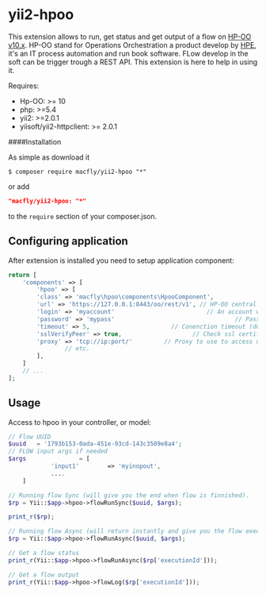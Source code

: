# yii2-hpoo

This extension allows to run, get status and get output of a flow on [HP-OO v10.x](http://www.hp.com/us/en/software-solutions/operations-orchestration-it-process-automation/). HP-OO stand for Operations Orchestration a product develop by [HPE](http://www.hpe.com), it's an IT process automation and run book software. FLow develop in the soft can be trigger trough a REST API. This extension is here to help in using it.

Requires:

* Hp-OO: >= 10
* php: >=5.4
* yii2: >=2.0.1
* yiisoft/yii2-httpclient: >= 2.0.1

####Installation

As simple as download it

```console
$ composer require macfly/yii2-hpoo "*"
```

or add

```json
"macfly/yii2-hpoo: "*"
```

to the `require` section of your composer.json.

## Configuring application

After extension is installed you need to setup application component:

```php
return [
	'components' => [
		'hpoo' => [
		'class' => 'macfly\hpoo\components\HpooComponent',
		'url' => 'https://127.0.0.1:8443/oo/rest/v1', // HP-OO central url
		'login' => 'myaccount'							// An account with the right to trigger a flow
		'password' => 'mypass'									// Password related to the account.
		'timeout' => 5,                       // Conenction timeout (default: 5 seconds)
		'sslVerifyPeer' => true,                    // Check ssl certificate (default: true)
		'proxy' => 'tcp://ip:port/'         // Proxy to use to access url (optional)
				// etc.
		],
	]
	// ...
];
```

## Usage

Access to hpoo in your controller, or model:

````php
// Flow UUID
$uuid	= '1793b153-0ada-451e-93cd-143c3509e8a4';
// FLOW input args if needed
$args				= [
			'input1'		=> 'myinopout',
			....
	]

// Running flow Sync (will give you the end when flow is finnished).
$rp = Yii::$app->hpoo->flowRunSync($uuid, $args);

print_r($rp);

// Running flow Async (will return instantly and give you the flow executionid)
$rp = Yii::$app->hpoo->flowRunAsync($uuid, $args);

// Get a flow status
print_r(Yii::$app->hpoo->flowRunAsync($rp['executionId']));

// Get a flow output
print_r(Yii::$app->hpoo->flowLog($rp['executionId']));

````
